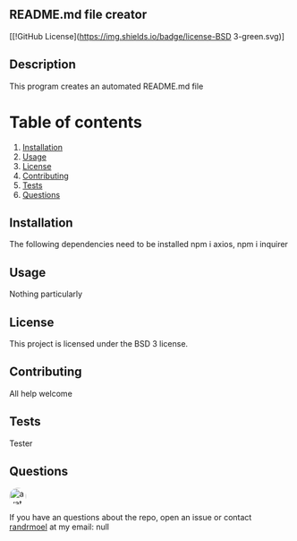 
## README.md file creator
[[!GitHub License](https://img.shields.io/badge/license-BSD 3-green.svg)]        
## Description
This program creates an automated README.md file
        
# Table of contents
1. [Installation](#installation)
2. [Usage](#usage)
3. [License](#license)
4. [Contributing](#contributing)
5. [Tests](#tests)
6. [Questions](#questions)

## Installation <a name="installation"></a>
The following dependencies need to be installed
npm i axios, npm i inquirer

## Usage <a name="usage"></a>
Nothing particularly

## License <a name="license"></a>
This project is licensed under the BSD 3 license.

## Contributing <a name="contributing"></a>
All help welcome
        
## Tests <a name = "tests"></a>
Tester
        
## Questions <a name ="questions"></a>
<img src="https://avatars2.githubusercontent.com/u/58125997?v=4" alt ="avatar" style = "border-radius: 16px" width ="30" /> 

If you have an questions about the repo, open an issue or contact [randrmoel](https://api.github.com/users/randrmoel)
at my email: null